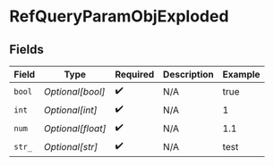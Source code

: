# RefQueryParamObjExploded


## Fields

| Field              | Type               | Required           | Description        | Example            |
| ------------------ | ------------------ | ------------------ | ------------------ | ------------------ |
| `bool`             | *Optional[bool]*   | :heavy_check_mark: | N/A                | true               |
| `int`              | *Optional[int]*    | :heavy_check_mark: | N/A                | 1                  |
| `num`              | *Optional[float]*  | :heavy_check_mark: | N/A                | 1.1                |
| `str_`             | *Optional[str]*    | :heavy_check_mark: | N/A                | test               |